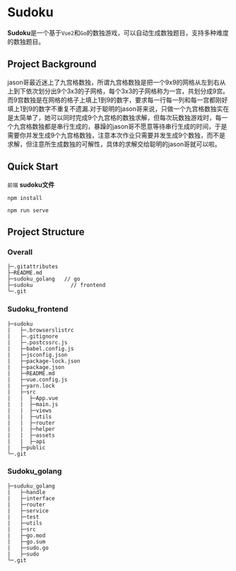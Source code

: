 # Sudoku

**Sudoku**是一个基于`Vue2`和`Go`的数独游戏，可以自动生成数独题目，支持多种难度的数独题目。

## Project Background

jason哥最近迷上了九宫格数独，所谓九宫格数独是把一个9x9的网格从左到右从上到下依次划分出9个3x3的子网格，每个3x3的子网格称为一宫，共划分成9宫。而9宫数独是在网格的格子上填上1到9的数字，要求每一行每一列和每一宫都刚好填上1到9的数字不重复不遗漏.对于聪明的jason哥来说，只做一个九宫格数独实在是太简单了，她可以同时完成9个九宫格的数独求解，但每次玩数独游戏时，每一个九宫格数独都是串行生成的，暴躁的jason哥不愿意等待串行生成的时间，于是需要你并发生成9个九宫格数独，注意本次作业只需要并发生成9个数独，而不是求解，但注意所生成数独的可解性，具体的求解交给聪明的jason哥就可以啦。

## Quick Start

`前端` **sudoku文件**

```
npm install
```

```
npm run serve
```

## Project Structure

### Overall

```
├─.gitattributes
├─README.md
├─sudoku_golang   // go
├─sudoku            // frontend
└─.git
```

### Sudoku_frontend

```
├─sudoku
|   ├─.browserslistrc
|   ├─.gitignore
|   ├─.postcssrc.js
|   ├─babel.config.js
|   ├─jsconfig.json
|   ├─package-lock.json
|   ├─package.json
|   ├─README.md
|   ├─vue.config.js
|   ├─yarn.lock
|   ├─src
|   |  ├─App.vue
|   |  ├─main.js
|   |  ├─views
|   |  ├─utils
|   |  ├─router
|   |  ├─helper
|   |  ├─assets
|   |  ├─api
|   ├─public
└─.git
```

### Sudoku_golang

```
├─suduku_golang
|   ├─handle
|   ├─interface
|   ├─router
|   ├─service
|   ├─test
|   ├─utils
|   ├─src
|   ├─go.mod
|   ├─go.sum
|   ├─sudo.go
|   ├─sudo
└─.git
```

